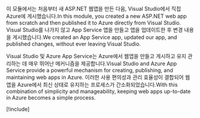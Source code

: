 <span data-ttu-id="5827c-101">이 모듈에서는 처음부터 새 ASP.NET 웹앱을 만든 다음, Visual Studio에서 직접 Azure에 게시했습니다.</span><span class="sxs-lookup"><span data-stu-id="5827c-101">In this module, you created a new ASP.NET web app from scratch and then published it to Azure directly from Visual Studio.</span></span> <span data-ttu-id="5827c-102">Visual Studio를 나가지 않고 App Service 앱을 만들고 앱을 업데이트한 후 변경 내용을 게시했습니다.</span><span class="sxs-lookup"><span data-stu-id="5827c-102">We created an App Service app, updated our app, and published changes, without ever leaving Visual Studio.</span></span>

<span data-ttu-id="5827c-103">Visual Studio 및 Azure App Service는 Azure에서 웹앱을 만들고 게시하고 유지 관리하는 데 매우 뛰어난 메커니즘을 제공합니다.</span><span class="sxs-lookup"><span data-stu-id="5827c-103">Visual Studio and Azure App Service provide a powerful mechanism for creating, publishing, and maintaining web apps in Azure.</span></span> <span data-ttu-id="5827c-104">이러한 사용 편의성과 관리 효율성이 결합되어 웹앱을 Azure에서 최신 상태로 유지하는 프로세스가 간소화되었습니다.</span><span class="sxs-lookup"><span data-stu-id="5827c-104">With this combination of simplicity and manageability, keeping web apps up-to-date in Azure becomes a simple process.</span></span>

[!include[](../../../includes/azure-sandbox-cleanup.md)]